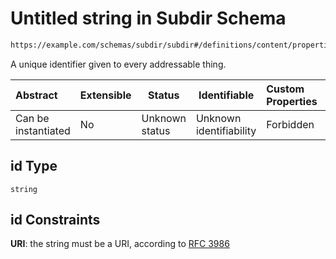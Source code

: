 # Untitled string in Subdir Schema

```txt
https://example.com/schemas/subdir/subdir#/definitions/content/properties/id
```

A unique identifier given to every addressable thing.


| Abstract            | Extensible | Status         | Identifiable            | Custom Properties | Additional Properties | Access Restrictions | Defined In                                                                                    |
| :------------------ | ---------- | -------------- | ----------------------- | :---------------- | --------------------- | ------------------- | --------------------------------------------------------------------------------------------- |
| Can be instantiated | No         | Unknown status | Unknown identifiability | Forbidden         | Allowed               | none                | [subdir.schema.json\*](../generated-schemas/subdir/subdir.schema.json "open original schema") |

## id Type

`string`

## id Constraints

**URI**: the string must be a URI, according to [RFC 3986](https://tools.ietf.org/html/rfc3986 "check the specification")
